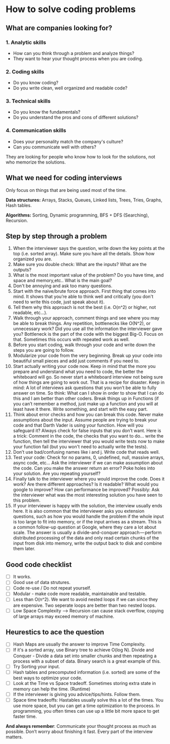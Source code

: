 # How to solve coding problems

## What are companies looking for?
### 1. Analytic skills
- How can you think through a problem and analyze things?
- They want to hear your thought process when you are coding.

### 2. Coding skills
- Do you know coding?
- Do you write clean, well organized and readable code?

### 3. Technical skills
- Do you know the fundamentals?
- Do you understand the pros and cons of different solutions?

### 4. Communication skills 
- Does your personality match the company's culture?
- Can you communicate well with others?

They are looking for people who know how to look for the solutions, not who memorize the solutions.

## What we need for coding interviews
Only focus on things that are being used most of the time.

**Data structures:** Arrays, Stacks, Queues, Linked lists, Trees, Tries, Graphs, Hash tables.

**Algorithms:** Sorting, Dynamic programming, BFS + DFS (Searching), Recursion.

## Step by step through a problem
1. When the interviewer says the question, write down the key points at the top (i.e. sorted array). Make sure you have all the details. Show how organized you are.
2. Make sure you double check: What are the inputs? What are the outputs?
3. What is the most important value of the problem? Do you have time, and space and memory,etc.. What is the main goal?
4. Don't be annoying and ask too many questions.
5. Start with the naive/brute force approach. First thing that comes into mind. It shows that you’re able to think well and critically (you don't need to write this code, just speak about it).
6. Tell them why this approach is not the best (i.e. O(n^2) or higher, not readable, etc...).
7. Walk through your approach, comment things and see where you may be able to break things. Any repetition, bottlenecks like O(N^2), or unnecessary work? Did you use all the information the interviewer gave you? Bottleneck is the part of the code with the biggest Big-O. Focus on that. Sometimes this occurs with repeated work as well.
8. Before you start coding, walk through your code and write down the steps you are going to follow.
9. Modularize your code from the very beginning. Break up your code into beautiful small pieces and add just comments if you need to.
10. Start actually writing your code now. Keep in mind that the more you prepare and understand what you need to code, the better the whiteboard will go. So never start a whiteboard interview not being sure of how things are going to work out. That is a recipe for disaster. Keep in mind: A lot of interviews ask questions that you won’t be able to fully answer on time. So think: What can I show in order to show that I can do this and I am better than other coders. Break things up in Functions (if you can’t remember a method, just make up a function and you will at least have it there. Write something, and start with the easy part.
11. Think about error checks and how you can break this code. Never make assumptions about the input. Assume people are trying to break your code and that Darth Vader is using your function. How will you safeguard it? Always check for false inputs that you don’t want. Here is a trick: Comment in the code, the checks that you want to do… write the function, then tell the interviewer that you would write tests now to make your function fail (but you won't need to actually write the tests).
12. Don’t use bad/confusing names like i and j. Write code that reads well.
13. Test your code: Check for no params, 0, undefined, null, massive arrays, async code, etc… Ask the interviewer if we can make assumption about the code. Can you make the answer return an error? Poke holes into your solution. Are you repeating yourself?
14. Finally talk to the interviewer where you would improve the code. Does it work? Are there different approaches? Is it readable? What would you google to improve? How can performance be improved? Possibly: Ask the interviewer what was the most interesting solution you have seen to this problem.
15. If your interviewer is happy with the solution, the interview usually ends here. It is also common that the interviewer asks you extension questions, such as how you would handle the problem if the whole input is too large to fit into memory, or if the input arrives as a stream. This is a common follow-up question at Google, where they care a lot about scale. The answer is usually a divide-and-conquer approach — perform distributed processing of the data and only read certain chunks of the input from disk into memory, write the output back to disk and combine them later.

## Good code checklist
- [ ] It works.
- [ ] Good use of data strutures.
- [ ] Code re-use / Do not repeat yourself.
- [ ] Modular - make code more readable, maintainable and testable.
- [ ] Less than O(n^2). We want to avoid nested loops if we can since they are expensive. Two seperate loops are better than two nested loops.
- [ ] Low Space Complexity --> Recursion can cause stack overflow, copying of large arrays may exceed memory of machine.

## Heurestics to ace the question
- [ ] Hash Maps are usually the answer to improve Time Complexity.
- [ ] If it's a sorted array, use Binary tree to achieve O(log N). Divide and Conquer - Divide a data set into smaller chunks and then repeating a process with a subset of data. Binary search is a great example of this.
- [ ] Try Sorting your input.
- [ ] Hash tables and precomputed information (i.e. sorted) are some of the best ways to optimize your code.
- [ ] Look at the Time vs Space tradeoff. Sometimes storing extra state in memory can help the time. (Runtime)
- [ ] If the interviewer is giving you advice/tips/hints. Follow them.
- [ ] Space time tradeoffs: Hastables usually solve this a lot of the times. You use more space, but you can get a time optimization to the process. In programming, you often times can use up a little bit more space to get faster time.

**And always remember**: Communicate your thought process as much as possible. Don’t worry about finishing it fast. Every part of the interview matters.